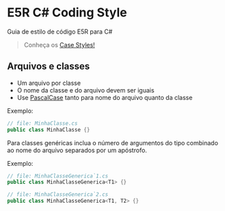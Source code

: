 # E5R C# Coding Style

Guia de estilo de código E5R para C#

> Conheça os [Case Styles!][CASE-STYLES]

## Arquivos e classes

* Um arquivo por classe
* O nome da classe e do arquivo devem ser iguais
* Use [PascalCase][CASE-STYLES] tanto para nome do arquivo quanto da classe

Exemplo:
```c#
// file: MinhaClasse.cs
public class MinhaClasse {}
```

Para classes genéricas inclua o número de argumentos do tipo combinado ao nome do arquivo separados por um apóstrofo.

Exemplo:
```c#
// file: MinhaClasseGenerica`1.cs
public class MinhaClasseGenerica<T1> {}

// file: MinhaClasseGenerica`2.cs
public class MinhaClasseGenerica<T1, T2> {}
```


[CASE-STYLES]: https://betterprogramming.pub/string-case-styles-camel-pascal-snake-and-kebab-case-981407998841
